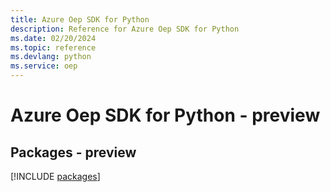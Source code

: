 ```yaml
---
title: Azure Oep SDK for Python
description: Reference for Azure Oep SDK for Python
ms.date: 02/20/2024
ms.topic: reference
ms.devlang: python
ms.service: oep
---
```

# Azure Oep SDK for Python - preview
## Packages - preview
[!INCLUDE [packages](oep-index.md)]